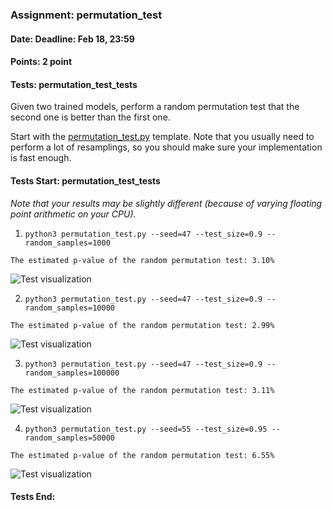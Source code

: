 ### Assignment: permutation_test
#### Date: Deadline: Feb 18, 23:59
#### Points: 2 point
#### Tests: permutation_test_tests

Given two trained models, perform a random permutation test that the second one
is better than the first one.

Start with the [permutation_test.py](https://github.com/ufal/npfl129/tree/past-2324/labs/12/permutation_test.py)
template. Note that you usually need to perform a lot of resamplings, so you
should make sure your implementation is fast enough.

#### Tests Start: permutation_test_tests
_Note that your results may be slightly different (because of varying floating point arithmetic on your CPU)._

1. `python3 permutation_test.py --seed=47 --test_size=0.9 --random_samples=1000`
```
The estimated p-value of the random permutation test: 3.10%
```
![Test visualization](//ufal.mff.cuni.cz/~courses/npfl129/2324/tasks/figures/permutation_test_1.svgz)

2. `python3 permutation_test.py --seed=47 --test_size=0.9 --random_samples=10000`
```
The estimated p-value of the random permutation test: 2.99%
```
![Test visualization](//ufal.mff.cuni.cz/~courses/npfl129/2324/tasks/figures/permutation_test_2.svgz)

3. `python3 permutation_test.py --seed=47 --test_size=0.9 --random_samples=100000`
```
The estimated p-value of the random permutation test: 3.11%
```
![Test visualization](//ufal.mff.cuni.cz/~courses/npfl129/2324/tasks/figures/permutation_test_3.svgz)

4. `python3 permutation_test.py --seed=55 --test_size=0.95 --random_samples=50000`
```
The estimated p-value of the random permutation test: 6.55%
```
![Test visualization](//ufal.mff.cuni.cz/~courses/npfl129/2324/tasks/figures/permutation_test_4.svgz)
#### Tests End:
